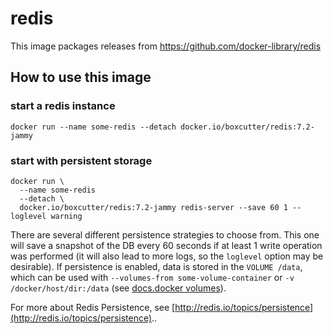 # redis

This image packages releases from https://github.com/docker-library/redis

## How to use this image

### start a redis instance

```
docker run --name some-redis --detach docker.io/boxcutter/redis:7.2-jammy
```

### start with persistent storage

```
docker run \
  --name some-redis
  --detach \
  docker.io/boxcutter/redis:7.2-jammy redis-server --save 60 1 --loglevel warning
```

There are several different persistence strategies to choose from. This one
will save a snapshot of the DB every 60 seconds if at least 1 write operation
was performed (it will also lead to more logs, so the `loglevel` option may be
desirable). If persistence is enabled, data is stored in the `VOLUME /data`,
which can be used with `--volumes-from some-volume-container` or
`-v /docker/host/dir:/data` (see [docs.docker volumes](https://docs.docker.com/storage/volumes/)).

For more about Redis Persistence, see [http://redis.io/topics/persistence](http://redis.io/topics/persistence)..
